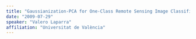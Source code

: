 ```yaml
---
title: "Gaussianization-PCA for One-Class Remote Sensing Image Classification"
date: "2009-07-29"
speaker: "Valero Laparra"
affiliation: "Universitat de València"
---
```

